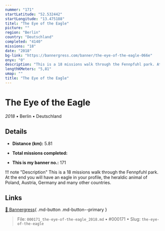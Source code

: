 ```yaml
---
nummer: "171"
startLatitude: "52.532442"
startLongitude: "13.475188"
titel: "The Eye of the Eagle"
picture: ""
region: "Berlin"
country: "Deutschland"
completed: "4140"
missions: "18"
date: "2018"
bg-link: "https://bannergress.com/banner/the-eye-of-the-eagle-066e"
onyx: "0"
description: "This is a 18 missions walk through the Fennpfuhl park. At the end you will have an eagle in your profile, the heraldic animal of Poland, Austria, Germany and many other countries."
lengthKMeters: "5,81"
umap: ""
title: "The Eye of the Eagle"
---
```

# The Eye of the Eagle

*2018* • Berlin • Deutschland



## Details
- **Distance (km):** 5.81

- **Total missions completed:** 
- **This is my banner no.:** 171


!!! note "Description"
    This is a 18 missions walk through the Fennpfuhl park. At the end you will have an eagle in your profile, the heraldic animal of Poland, Austria, Germany and many other countries.



## Links
[🔗 Bannergress](https://bannergress.com/banner/the-eye-of-the-eagle-066e){ .md-button .md-button--primary }



> File: `000171_the-eye-of-the-eagle_2018.md` • #000171 • Slug: `the-eye-of-the-eagle`

